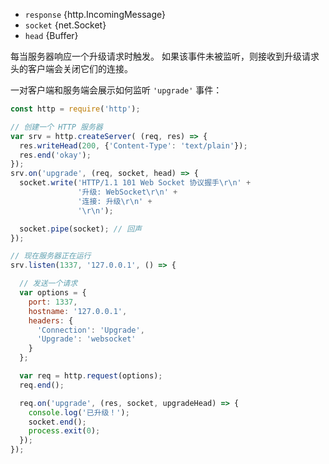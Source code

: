 <!-- YAML
added: v0.1.94
-->

* `response` {http.IncomingMessage}
* `socket` {net.Socket}
* `head` {Buffer}

每当服务器响应一个升级请求时触发。
如果该事件未被监听，则接收到升级请求头的客户端会关闭它们的连接。

一对客户端和服务端会展示如何监听 `'upgrade'` 事件：

```js
const http = require('http');

// 创建一个 HTTP 服务器
var srv = http.createServer( (req, res) => {
  res.writeHead(200, {'Content-Type': 'text/plain'});
  res.end('okay');
});
srv.on('upgrade', (req, socket, head) => {
  socket.write('HTTP/1.1 101 Web Socket 协议握手\r\n' +
               '升级: WebSocket\r\n' +
               '连接: 升级\r\n' +
               '\r\n');

  socket.pipe(socket); // 回声
});

// 现在服务器正在运行
srv.listen(1337, '127.0.0.1', () => {

  // 发送一个请求
  var options = {
    port: 1337,
    hostname: '127.0.0.1',
    headers: {
      'Connection': 'Upgrade',
      'Upgrade': 'websocket'
    }
  };

  var req = http.request(options);
  req.end();

  req.on('upgrade', (res, socket, upgradeHead) => {
    console.log('已升级！');
    socket.end();
    process.exit(0);
  });
});
```

